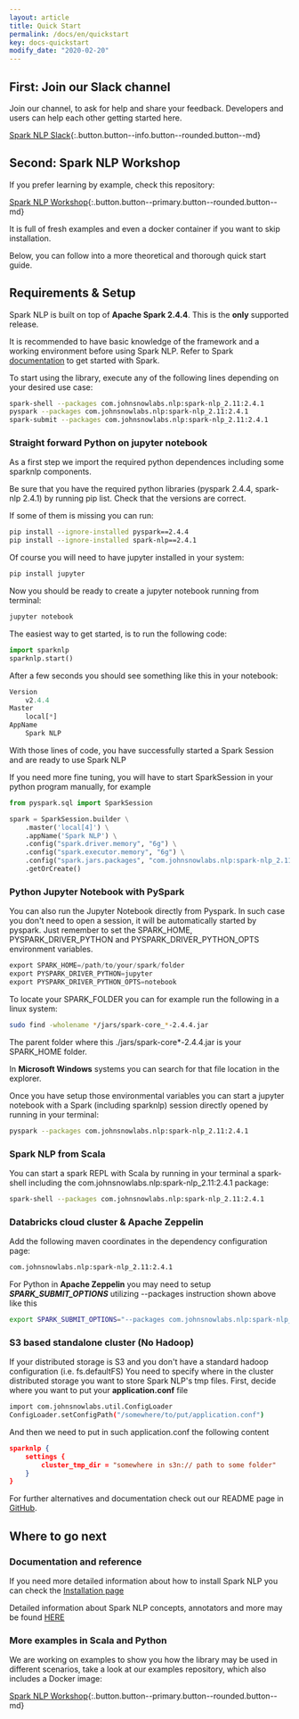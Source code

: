 ```yaml
---
layout: article
title: Quick Start
permalink: /docs/en/quickstart
key: docs-quickstart
modify_date: "2020-02-20"
---
```


## First: Join our Slack channel

Join our channel, to ask for help and share your feedback. Developers and users can help each other getting started here.

[Spark NLP Slack](https://join.slack.com/t/spark-nlp/shared_invite/enQtNjA4MTE2MDI1MDkxLWVjNWUzOGNlODg1Y2FkNGEzNDQ1NDJjMjc3Y2FkOGFmN2Q3ODIyZGVhMzU0NGM3NzRjNDkyZjZlZTQ0YzY1N2I){:.button.button--info.button--rounded.button--md}

## Second: Spark NLP Workshop

If you prefer learning by example, check this repository:

[Spark NLP Workshop](https://github.com/JohnSnowLabs/spark-nlp-workshop){:.button.button--primary.button--rounded.button--md}

It is full of fresh examples and even a docker container if you want to skip installation.

Below, you can follow into a more theoretical and thorough quick start guide.

## Requirements & Setup

Spark NLP is built on top of **Apache Spark 2.4.4**. This is the **only** supported release.

It is recommended to have basic knowledge of the framework and a working environment before using Spark NLP. Refer to Spark [documentation](http://spark.apache.org/docs/2.4.4/index.html) to get started with Spark.

To start using the library, execute any of the following lines depending on your desired use case:

```bash
spark-shell --packages com.johnsnowlabs.nlp:spark-nlp_2.11:2.4.1
pyspark --packages com.johnsnowlabs.nlp:spark-nlp_2.11:2.4.1
spark-submit --packages com.johnsnowlabs.nlp:spark-nlp_2.11:2.4.1
```

### Straight forward Python on jupyter notebook

As a first step we import the required python dependences including some sparknlp components.

Be sure that you have the required python libraries (pyspark 2.4.4, spark-nlp 2.4.1) by running pip list. Check that the versions are correct.

If some of them is missing you can run:

```bash
pip install --ignore-installed pyspark==2.4.4
pip install --ignore-installed spark-nlp==2.4.1
```

Of course you will need to have jupyter installed in your system:

```bash
pip install jupyter
```

Now you should be ready to create a jupyter notebook running from terminal:

```bash
jupyter notebook
```

The easiest way to get started, is to run the following code:

```python
import sparknlp
sparknlp.start()
```

After a few seconds you should see something like this in your notebook:

```python
Version
    v2.4.4
Master
    local[*]
AppName
    Spark NLP
```

With those lines of code, you have successfully started a Spark Session and are ready to use Spark NLP

If you need more fine tuning, you will have to start SparkSession in your python program manually, for example

```python
from pyspark.sql import SparkSession

spark = SparkSession.builder \
    .master('local[4]') \
    .appName('Spark NLP') \
    .config("spark.driver.memory", "6g") \
    .config("spark.executor.memory", "6g") \
    .config("spark.jars.packages", "com.johnsnowlabs.nlp:spark-nlp_2.11:2.4.1") \
    .getOrCreate()
```

### Python Jupyter Notebook with PySpark

You can also run the Jupyter Notebook directly from Pyspark. In such
case you don't need to open a session, it will be automatically started 
by pyspark. Just remember to set the SPARK_HOME, PYSPARK_DRIVER_PYTHON and PYSPARK_DRIVER_PYTHON_OPTS environment variables.

```python
export SPARK_HOME=/path/to/your/spark/folder
export PYSPARK_DRIVER_PYTHON=jupyter
export PYSPARK_DRIVER_PYTHON_OPTS=notebook
```

To locate your SPARK_FOLDER you can for example run the following in a
linux system:

```bash
sudo find -wholename */jars/spark-core_*-2.4.4.jar
```

The parent folder where this ./jars/spark-core*-2.4.4.jar is your
SPARK_HOME folder.

In **Microsoft Windows** systems you can search for that file location in the explorer.

Once you have setup those environmental variables you can start a jupyter
notebook with a Spark (including sparknlp) session directly opened by
running in your terminal:

```bash
pyspark --packages com.johnsnowlabs.nlp:spark-nlp_2.11:2.4.1
```

### Spark NLP from Scala

You can start a spark REPL with Scala by running in your terminal a
spark-shell including the com.johnsnowlabs.nlp:spark-nlp_2.11:2.4.1 package:

```bash
spark-shell --packages com.johnsnowlabs.nlp:spark-nlp_2.11:2.4.1
```

### Databricks cloud cluster & Apache Zeppelin

Add the following maven coordinates in the dependency configuration page:

```bash
com.johnsnowlabs.nlp:spark-nlp_2.11:2.4.1
```

For Python in **Apache Zeppelin** you may need to setup _**SPARK_SUBMIT_OPTIONS**_ utilizing --packages instruction shown above like this

```bash
export SPARK_SUBMIT_OPTIONS="--packages com.johnsnowlabs.nlp:spark-nlp_2.11:2.4.1"
```

### S3 based standalone cluster (No Hadoop)

If your distributed storage is S3 and you don't have a standard hadoop configuration (i.e. fs.defaultFS) You need to specify where in the cluster distributed storage you want to store Spark NLP's tmp files. First, decide where you want to put your **application.conf** file

```bash
import com.johnsnowlabs.util.ConfigLoader
ConfigLoader.setConfigPath("/somewhere/to/put/application.conf")
```

And then we need to put in such application.conf the following content

```json
sparknlp {
    settings {
        cluster_tmp_dir = "somewhere in s3n:// path to some folder"
    }
}
```

For further alternatives and documentation check out our README page in [GitHub](https://github.com/JohnSnowLabs/spark-nlp).

## Where to go next

### Documentation and reference

If you need more detailed information about how to install Spark NLP you can check the [Installation page](install)

Detailed information about Spark NLP concepts, annotators and more may
be found [HERE](annotators)

### More examples in Scala and Python

We are working on examples to show you how the library may be used in
different scenarios, take a look at our examples repository, which also
includes a Docker image:

[Spark NLP Workshop](https://github.com/JohnSnowLabs/spark-nlp-workshop){:.button.button--primary.button--rounded.button--md}
